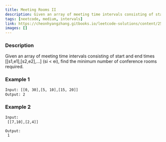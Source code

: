 ```yaml
---
title: Meeting Rooms II
description: Given an array of meeting time intervals consisting of start and end times [[s1,e1],[s2,e2],…] (si < ei), find the minimum number of conference rooms required.
tags: [neetcode, medium, intervals]
link: https://cheonhyangzhang.gitbooks.io/leetcode-solutions/content/253-meeting-rooms-ii---medium.html
images: []
---
```


### Description

Given an array of meeting time intervals consisting of start and end times [[s1,e1],[s2,e2],…] (si < ei), find the minimum number of conference rooms required.


### Example 1

```bash
Input: [[0, 30],[5, 10],[15, 20]]
Output: 2
```

### Example 2

```bash
Input:
 [[7,10],[2,4]]

Output:
 1
 ```
